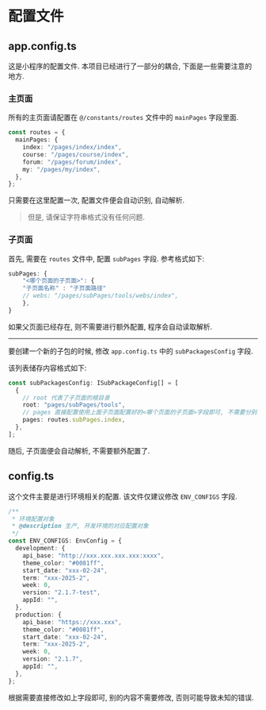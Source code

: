 # 配置文件

## app.config.ts

这是小程序的配置文件. 本项目已经进行了一部分的耦合, 下面是一些需要注意的地方.

### 主页面

所有的主页面请配置在 `@/constants/routes` 文件中的 `mainPages` 字段里面.

```ts
const routes = {
  mainPages: {
    index: "/pages/index/index",
    course: "/pages/course/index",
    forum: "/pages/forum/index",
    my: "/pages/my/index",
  },
};
```

只需要在这里配置一次, 配置文件便会自动识别, 自动解析.

> 但是, 请保证字符串格式没有任何问题.

### 子页面

首先, 需要在 `routes` 文件中, 配置 `subPages` 字段. 参考格式如下:

```ts
subPages: {
    "<哪个页面的子页面>": {
    "子页面名称" : "子页面路径"
    // webs: "/pages/subPages/tools/webs/index",
    },
}
```

如果父页面已经存在, 则不需要进行额外配置, 程序会自动读取解析.

---

要创建一个新的子包的时候, 修改 `app.config.ts` 中的 `subPackagesConfig` 字段.

该列表储存内容格式如下:

```ts
const subPackagesConfig: ISubPackageConfig[] = [
  {
    // root 代表了子页面的根目录
    root: "pages/subPages/tools",
    // pages 直接配置使用上面子页面配置好的<哪个页面的子页面>字段即可, 不需要分别书写.
    pages: routes.subPages.index,
  },
];
```

随后, 子页面便会自动解析, 不需要额外配置了.

## config.ts

这个文件主要是进行环境相关的配置. 该文件仅建议修改 `ENV_CONFIGS` 字段.

```ts
/**
 * 环境配置对象
 * @description 生产, 开发环境的对应配置对象
 */
const ENV_CONFIGS: EnvConfig = {
  development: {
    api_base: "http://xxx.xxx.xxx.xxx:xxxx",
    theme_color: "#0081ff",
    start_date: "xxx-02-24",
    term: "xxx-2025-2",
    week: 0,
    version: "2.1.7-test",
    appId: "",
  },
  production: {
    api_base: "https://xxx.xxx",
    theme_color: "#0081ff",
    start_date: "xxx-02-24",
    term: "xxx-2025-2",
    week: 0,
    version: "2.1.7",
    appId: "",
  },
};
```

根据需要直接修改如上字段即可, 别的内容不需要修改, 否则可能导致未知的错误.
